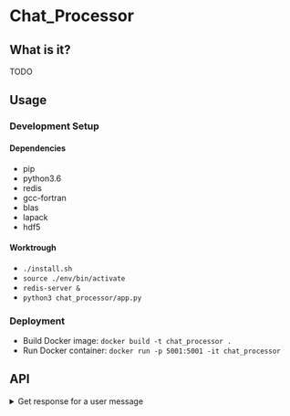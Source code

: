 # Chat_Processor

## What is it?

TODO

## Usage

### Development Setup

#### Dependencies

- pip
- python3.6
- redis
- gcc-fortran
- blas
- lapack
- hdf5

#### Worktrough

- `./install.sh`
- `source ./env/bin/activate`
- `redis-server &`
- `python3 chat_processor/app.py`

### Deployment

- Build Docker image: `docker build -t chat_processor .`
- Run Docker container: `docker run -p 5001:5001 -it chat_processor`

## API

<details>
<summary>Get response for a user message</summary>

```http
POST /getResponse
```

| Parameter | Type | Description |
| :--- | :--- | :--- |
| `idChat` | `string` | **Required**. Chat id. |
| `idUser` | `string` | **Required**. User id. |
| `msg` | `string` | **Required**. User message. |
| `name` | `string` | **Required**. User name. |

Example:
```
{
    "idChat":"111",
    "idUser":"111",
    "msg":"Quero ver um filme.",
    "name":"António Maria"
}
```

Returns a message (`string`) to send to user.

------
</details>
